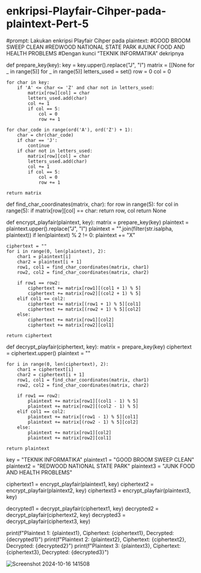 # enkripsi-Playfair-Cihper-pada-plaintext-Pert-5

#prompt: Lakukan enkripsi Playfair Cihper pada plaintext:
#GOOD BROOM SWEEP CLEAN
#REDWOOD NATIONAL STATE PARK
#JUNK FOOD AND HEALTH PROBLEMS
#Dengan kunci “TEKNIK INFORMATIKA” dekripnya

def prepare_key(key):
    key = key.upper().replace("J", "I")
    matrix = [[None for _ in range(5)] for _ in range(5)]
    letters_used = set()
    row = 0
    col = 0

    for char in key:
        if 'A' <= char <= 'Z' and char not in letters_used:
            matrix[row][col] = char
            letters_used.add(char)
            col += 1
            if col == 5:
                col = 0
                row += 1

    for char_code in range(ord('A'), ord('Z') + 1):
        char = chr(char_code)
        if char == 'J':
            continue
        if char not in letters_used:
            matrix[row][col] = char
            letters_used.add(char)
            col += 1
            if col == 5:
                col = 0
                row += 1

    return matrix

def find_char_coordinates(matrix, char):
    for row in range(5):
        for col in range(5):
            if matrix[row][col] == char:
                return row, col
    return None

def encrypt_playfair(plaintext, key):
    matrix = prepare_key(key)
    plaintext = plaintext.upper().replace("J", "I")
    plaintext = "".join(filter(str.isalpha, plaintext))
    if len(plaintext) % 2 != 0:
        plaintext += "X"

    ciphertext = ""
    for i in range(0, len(plaintext), 2):
        char1 = plaintext[i]
        char2 = plaintext[i + 1]
        row1, col1 = find_char_coordinates(matrix, char1)
        row2, col2 = find_char_coordinates(matrix, char2)

        if row1 == row2:
            ciphertext += matrix[row1][(col1 + 1) % 5]
            ciphertext += matrix[row2][(col2 + 1) % 5]
        elif col1 == col2:
            ciphertext += matrix[(row1 + 1) % 5][col1]
            ciphertext += matrix[(row2 + 1) % 5][col2]
        else:
            ciphertext += matrix[row1][col2]
            ciphertext += matrix[row2][col1]

    return ciphertext

def decrypt_playfair(ciphertext, key):
    matrix = prepare_key(key)
    ciphertext = ciphertext.upper()
    plaintext = ""

    for i in range(0, len(ciphertext), 2):
        char1 = ciphertext[i]
        char2 = ciphertext[i + 1]
        row1, col1 = find_char_coordinates(matrix, char1)
        row2, col2 = find_char_coordinates(matrix, char2)

        if row1 == row2:
            plaintext += matrix[row1][(col1 - 1) % 5]
            plaintext += matrix[row2][(col2 - 1) % 5]
        elif col1 == col2:
            plaintext += matrix[(row1 - 1) % 5][col1]
            plaintext += matrix[(row2 - 1) % 5][col2]
        else:
            plaintext += matrix[row1][col2]
            plaintext += matrix[row2][col1]

    return plaintext


key = "TEKNIK INFORMATIKA"
plaintext1 = "GOOD BROOM SWEEP CLEAN"
plaintext2 = "REDWOOD NATIONAL STATE PARK"
plaintext3 = "JUNK FOOD AND HEALTH PROBLEMS"


ciphertext1 = encrypt_playfair(plaintext1, key)
ciphertext2 = encrypt_playfair(plaintext2, key)
ciphertext3 = encrypt_playfair(plaintext3, key)

decrypted1 = decrypt_playfair(ciphertext1, key)
decrypted2 = decrypt_playfair(ciphertext2, key)
decrypted3 = decrypt_playfair(ciphertext3, key)


print(f"Plaintext 1: {plaintext1}, Ciphertext: {ciphertext1}, Decrypted: {decrypted1}")
print(f"Plaintext 2: {plaintext2}, Ciphertext: {ciphertext2}, Decrypted: {decrypted2}")
print(f"Plaintext 3: {plaintext3}, Ciphertext: {ciphertext3}, Decrypted: {decrypted3}")


![Screenshot 2024-10-16 141508](https://github.com/user-attachments/assets/dbfe5cbf-89b8-43e9-a60d-51253fbf5622)
